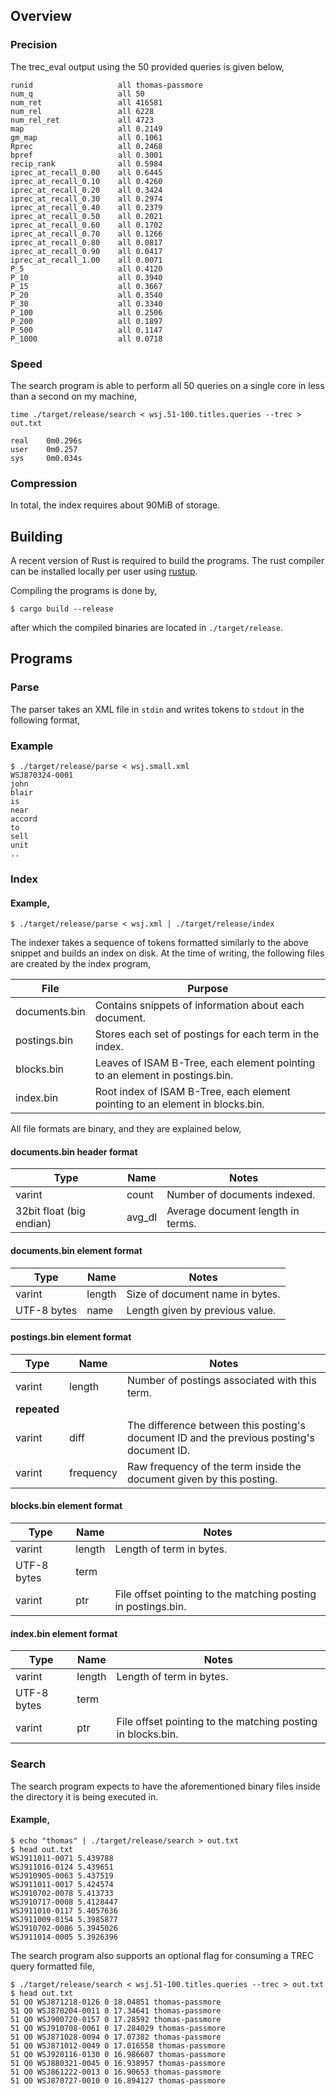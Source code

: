 ## Overview

### Precision

The trec_eval output using the 50 provided queries is given below,
```text
runid                 	all	thomas-passmore
num_q                 	all	50
num_ret               	all	416581
num_rel               	all	6228
num_rel_ret           	all	4723
map                   	all	0.2149
gm_map                	all	0.1061
Rprec                 	all	0.2468
bpref                 	all	0.3001
recip_rank            	all	0.5984
iprec_at_recall_0.00  	all	0.6445
iprec_at_recall_0.10  	all	0.4260
iprec_at_recall_0.20  	all	0.3424
iprec_at_recall_0.30  	all	0.2974
iprec_at_recall_0.40  	all	0.2379
iprec_at_recall_0.50  	all	0.2021
iprec_at_recall_0.60  	all	0.1702
iprec_at_recall_0.70  	all	0.1266
iprec_at_recall_0.80  	all	0.0817
iprec_at_recall_0.90  	all	0.0417
iprec_at_recall_1.00  	all	0.0071
P_5                   	all	0.4120
P_10                  	all	0.3940
P_15                  	all	0.3667
P_20                  	all	0.3540
P_30                  	all	0.3340
P_100                 	all	0.2506
P_200                 	all	0.1897
P_500                 	all	0.1147
P_1000                	all	0.0718
```

### Speed

The search program is able to perform all 50 queries on a single core in less
than a second on my machine,
```commandline
time ./target/release/search < wsj.51-100.titles.queries --trec > out.txt

real    0m0.296s
user    0m0.257
sys     0m0.034s
```

### Compression

In total, the index requires about 90MiB of storage.

## Building
A recent version of Rust is required to build the programs. The rust compiler
can be installed locally per user using [rustup](https://rustup.rs/). 

Compiling the programs is done by,
```commandline
$ cargo build --release
```

after which the compiled binaries are located in `./target/release`.

## Programs
### Parse

The parser takes an XML file in `stdin` and writes tokens to `stdout` in the
following format,

### Example

```commandline
$ ./target/release/parse < wsj.small.xml
WSJ870324-0001
john
blair
is
near
accord
to
sell
unit
..
```

### Index

#### Example,

```commandline
$ ./target/release/parse < wsj.xml | ./target/release/index
```

The indexer takes a sequence of tokens formatted similarly to the above snippet
and builds an index on disk. At the time of writing, the following files are
created by the index program,

| File | Purpose |
|------|---------|
| documents.bin | Contains snippets of information about each document.
| postings.bin | Stores each set of postings for each term in the index.
| blocks.bin | Leaves of ISAM B-Tree, each element pointing to an element in postings.bin. |
| index.bin | Root index of ISAM B-Tree, each element pointing to an element in blocks.bin.

All file formats are binary, and they are explained below,

#### documents.bin header format

| Type | Name | Notes |
|------|------|---------|
| varint | count | Number of documents indexed. |
| 32bit float (big endian) | avg_dl | Average document length in terms. |

#### documents.bin element format

| Type | Name | Notes |
|------|------|---------|
| varint | length | Size of document name in bytes. |
| UTF-8 bytes | name | Length given by previous value. |

#### postings.bin element format

| Type | Name | Notes |
|------|------|---------|
| varint | length | Number of postings associated with this term. |
| **repeated** | | |
| varint | diff | The difference between this posting's document ID and the previous posting's document ID. |
| varint | frequency | Raw frequency of the term inside the document given by this posting. |

#### blocks.bin element format

| Type | Name | Notes |
|------|------|---------|
| varint | length | Length of term in bytes.|
| UTF-8 bytes | term | |
| varint | ptr | File offset pointing to the matching posting in postings.bin. |

#### index.bin element format

| Type | Name | Notes |
|------|------|---------|
| varint | length | Length of term in bytes.|
| UTF-8 bytes | term | |
| varint | ptr | File offset pointing to the matching posting in blocks.bin. |

### Search

The search program expects to have the aforementioned binary files inside the
directory it is being executed in.

#### Example,

```commandline
$ echo "thomas" | ./target/release/search > out.txt
$ head out.txt
WSJ911011-0071 5.439788
WSJ911016-0124 5.439651
WSJ910905-0063 5.437519
WSJ911011-0017 5.424574
WSJ910702-0078 5.413733
WSJ910717-0008 5.4128447
WSJ911010-0117 5.4057636
WSJ911009-0154 5.3985877
WSJ910702-0086 5.3945026
WSJ911014-0005 5.3926396
```

The search program also supports an optional flag for consuming a TREC query
formatted file,

```commandline
$ ./target/release/search < wsj.51-100.titles.queries --trec > out.txt
$ head out.txt
51 Q0 WSJ871218-0126 0 18.04851 thomas-passmore
51 Q0 WSJ870204-0011 0 17.34641 thomas-passmore
51 Q0 WSJ900720-0157 0 17.28592 thomas-passmore
51 Q0 WSJ910708-0061 0 17.284029 thomas-passmore
51 Q0 WSJ871028-0094 0 17.07382 thomas-passmore
51 Q0 WSJ871012-0049 0 17.016558 thomas-passmore
51 Q0 WSJ920116-0130 0 16.986607 thomas-passmore
51 Q0 WSJ880321-0045 0 16.938957 thomas-passmore
51 Q0 WSJ861222-0013 0 16.90653 thomas-passmore
51 Q0 WSJ870727-0010 0 16.894127 thomas-passmore
```
